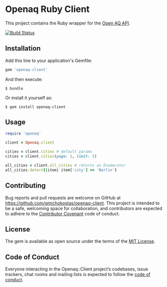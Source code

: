 # Openaq Ruby Client

This project contains the Ruby wrapper for the [Open AQ API](https://docs.openaq.org).

[![Build Status](https://travis-ci.org/gmichokostas/openaq-client.svg?branch=master)](https://travis-ci.org/gmichokostas/openaq-client)

## Installation

Add this line to your application's Gemfile:

```ruby
gem 'openaq-client'
```

And then execute:

    $ bundle

Or install it yourself as:

    $ gem install openaq-client

## Usage

```ruby
require 'openaq'

client = Openaq.client

cities = client.cities # default params
cities = client.cities(page: 1, limit: 5)

all_cities = client.all_cities # returns an Enumerator
all_cities.detect{|item| item['city'] == 'Berlin'}
```

## Contributing

Bug reports and pull requests are welcome on GitHub at https://github.com/gmichokostas/openaq-client. This project is intended to be a safe, welcoming space for collaboration, and contributors are expected to adhere to the [Contributor Covenant](http://contributor-covenant.org) code of conduct.

## License

The gem is available as open source under the terms of the [MIT License](https://opensource.org/licenses/MIT).

## Code of Conduct

Everyone interacting in the Openaq::Client project’s codebases, issue trackers, chat rooms and mailing lists is expected to follow the [code of conduct](https://github.com/[USERNAME]/openaq-client/blob/master/CODE_OF_CONDUCT.md).
